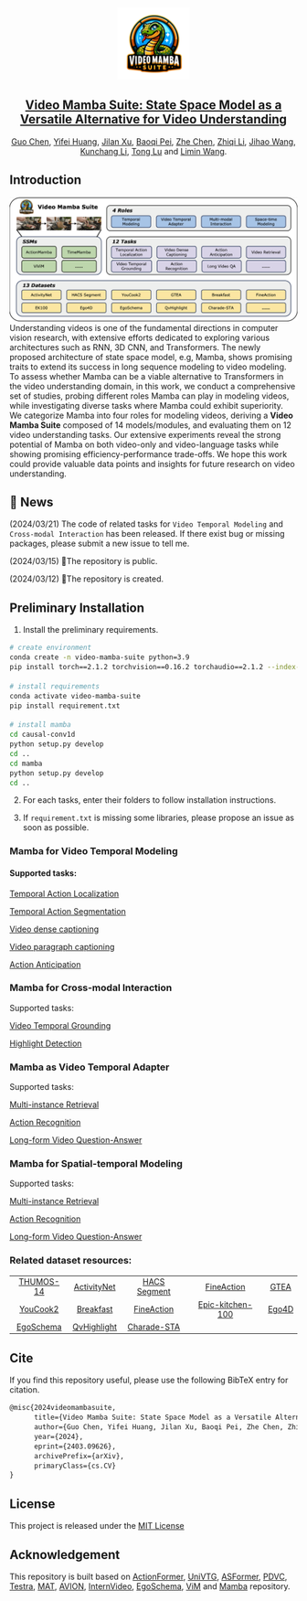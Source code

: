 <div align="center">
<img src="./assets/logo_trans.png" style='width: 25%'>
<h2></img><a href="https://arxiv.org/abs/2403.09626">Video Mamba Suite: State Space Model as a Versatile Alternative for Video Understanding</a></h2>

[Guo Chen](https://scholar.google.com/citations?user=lRj3moAAAAAJ), [Yifei Huang](https://scholar.google.com/citations?user=RU8gNcgAAAAJ), [Jilan Xu](https://scholar.google.com/citations?user=mf2U64IAAAAJ), [Baoqi Pei](), [Zhe Chen](https://scholar.google.com/citations?user=j1rq_lYAAAAJ), [Zhiqi Li](https://scholar.google.com/citations?user=H2fJLqEAAAAJ), [Jihao Wang](), [Kunchang Li](https://scholar.google.com/citations?user=D4tLSbsAAAAJ), [Tong Lu]() and [Limin Wang](https://scholar.google.com/citations?user=HEuN8PcAAAAJ).

</div>




## Introduction
![teaser](./assets/teaser.jpg)
Understanding videos is one of the fundamental directions in computer vision research, with extensive efforts dedicated to exploring various architectures such as RNN, 3D CNN, and Transformers.
The newly proposed architecture of state space model, e.g, Mamba, shows promising traits to extend its success in long sequence modeling to video modeling. 
To assess whether Mamba can be a viable alternative to Transformers in the video understanding domain, in this work, we conduct a comprehensive set of studies, probing different roles Mamba can play in modeling videos, while investigating diverse tasks where Mamba could exhibit superiority. 
We categorize Mamba into four roles for modeling videos, deriving a **Video Mamba Suite** composed of 14 models/modules, and evaluating them on 12 video understanding tasks. Our extensive experiments reveal the strong potential of Mamba on both video-only and video-language tasks while showing promising efficiency-performance trade-offs.
We hope this work could provide valuable data points and insights for future research on video understanding.



## 📢 News

(2024/03/21) The code of related tasks for `Video Temporal Modeling` and `Cross-modal Interaction` has been released. If there exist bug or missing packages, please submit a new issue to tell me.

(2024/03/15) 🔄The repository is public.

(2024/03/12) 🔄The repository is created.



## Preliminary Installation

1. Install the preliminary requirements.

```bash
# create environment
conda create -n video-mamba-suite python=3.9
pip install torch==2.1.2 torchvision==0.16.2 torchaudio==2.1.2 --index-url https://download.pytorch.org/whl/cu118

# install requirements
conda activate video-mamba-suite
pip install requirement.txt

# install mamba
cd causal-conv1d
python setup.py develop
cd ..
cd mamba
python setup.py develop
cd ..
```

2. For each tasks, enter their folders to follow installation instructions.

3. If `requirement.txt` is missing some libraries, please propose an issue as soon as possible.

### Mamba for Video Temporal Modeling

#### Supported tasks:
[Temporal Action Localization](./video-mamba-suite/temporal-action-localization/README.md)

[Temporal Action Segmentation](./video-mamba-suite/temporal-action-segmentation/README.MD)

[Video dense captioning](./video-mamba-suite/video-dense-captioning/README.md)

[Video paragraph captioning](./video-mamba-suite/video-dense-captioning/README.md)

[Action Anticipation](./video-mamba-suite/action-anticipation/README.md)




### Mamba for Cross-modal Interaction

Supported tasks:

[Video Temporal Grounding](./video-mamba-suite/video-temporal-grounding/README.md)

[Highlight Detection](./video-mamba-suite/video-temporal-grounding/README.md)



### Mamba as Video Temporal Adapter

Supported tasks:

[Multi-instance Retrieval](./video-mamba-suite/egocentric-understanding/)

[Action Recognition](./video-mamba-suite/egocentric-understanding/)

[Long-form Video Question-Answer](./video-mamba-suite/egocentric-understanding/)




### Mamba for Spatial-temporal Modeling

Supported tasks:

[Multi-instance Retrieval](./video-mamba-suite/egocentric-understanding/)

[Action Recognition](./video-mamba-suite/egocentric-understanding/)

[Long-form Video Question-Answer](./video-mamba-suite/egocentric-understanding/)


### Related dataset resources:


| |  | | | |
|:----:|:-----:|:----------------:|:-------:|:-------:|
|[THUMOS-14]() | [ActivityNet]() | [HACS Segment]() | [FineAction]() | [GTEA]() |
|[YouCook2]() | [Breakfast]() | [FineAction]() | [Epic-kitchen-100]() | [Ego4D]() |
|[EgoSchema]() | [QvHighlight]() | [Charade-STA]() |  |  |



## Cite

If you find this repository useful, please use the following BibTeX entry for citation.

```latex
@misc{2024videomambasuite,
      title={Video Mamba Suite: State Space Model as a Versatile Alternative for Video Understanding}, 
      author={Guo Chen, Yifei Huang, Jilan Xu, Baoqi Pei, Zhe Chen, Zhiqi Li, Jiahao Wang, Kunchang Li, Tong Lu, Limin Wang},
      year={2024},
      eprint={2403.09626},
      archivePrefix={arXiv},
      primaryClass={cs.CV}
}
```


## License

This project is released under the [MIT License](./LICENSE)

## Acknowledgement

This repository is built based on [ActionFormer](https://github.com/happyharrycn/actionformer_release), [UniVTG](https://github.com/showlab/UniVTG), [ASFormer](https://github.com/ChinaYi/ASFormer), [PDVC](https://github.com/ttengwang/PDVC), [Testra](https://github.com/zhaoyue-zephyrus/TeSTra), [MAT](https://github.com/Echo0125/Memory-and-Anticipation-Transformer), [AVION](https://github.com/zhaoyue-zephyrus/AVION), [InternVideo](https://github.com/OpenGVLab/InternVideo), [EgoSchema](https://github.com/egoschema/EgoSchema), [ViM](https://github.com/hustvl/Vim) and [Mamba](https://github.com/state-spaces/mamba) repository.
